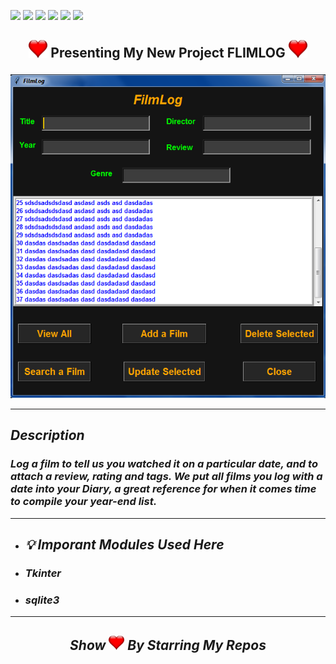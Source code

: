 ![](https://img.shields.io/badge/Programming_Language-Python-blue.svg)
![](https://img.shields.io/badge/Main_Tool_Used-Tkinter-green.svg)
![](https://img.shields.io/badge/Type-Flim_Data_Store-orange.svg)
![](https://img.shields.io/badge/Mode-Dark_Mode-gold.svg)
![](https://img.shields.io/badge/Python_Version-3.7-brown.svg)
![](https://img.shields.io/badge/Status-Complete-blue.svg)

## <p align="center"><img src="Images_For_README/heart.jpg" width="30px"> Presenting My New Project FLIMLOG <img src="Images_For_README/heart.jpg" width="30px"></p>

<p align="center"><img src="Images_for_README/modified_version2.png"></p>

---

## ***_Description_***
### _Log a film to tell us you watched it on a particular date, and to attach a review, rating and tags. We put all films you log with a date into your Diary, a great reference for when it comes time to compile your year-end list._

---

- ## ***_💡 Imporant Modules Used Here_***
- ### ***_Tkinter_***
- ### ***_sqlite3_***

---

## <p align="center"> ***_Show <img src="Images_For_README/heart.jpg" width="25px"> By Starring My Repos_***</p> 